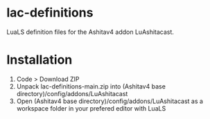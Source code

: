 # lac-definitions
LuaLS definition files for the Ashitav4 addon LuAshitacast.
# Installation
1. Code > Download ZIP
2. Unpack lac-definitions-main.zip into (Ashitav4 base directory)/config/addons/LuAshitacast
3. Open (Ashitav4 base directory)/config/addons/LuAshitacast as a workspace folder in your prefered editor with LuaLS
